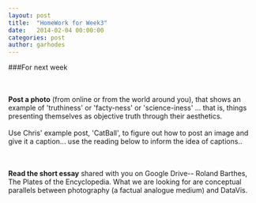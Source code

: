 ```yaml
---
layout: post
title:  "HomeWork for Week3"
date:   2014-02-04 00:00:00
categories: post
author: garhodes
---
```




###For next week

</br></br>**Post a photo** (from online or from the world around you), that shows an example of 'truthiness' or 'facty-ness' or 'science-iness' ... that is, things presenting themselves as objective truth through their aesthetics.</br></br> Use Chris' example post, 'CatBall', to figure out how to post an image and give it a caption... use the reading below to inform the idea of captions..</br></br></br>

**Read the short essay** shared with you on Google Drive-- Roland Barthes, The Plates of the Encyclopedia.  What we are looking for are conceptual parallels between photography (a factual analogue medium) and DataVis.</br></br></br>

